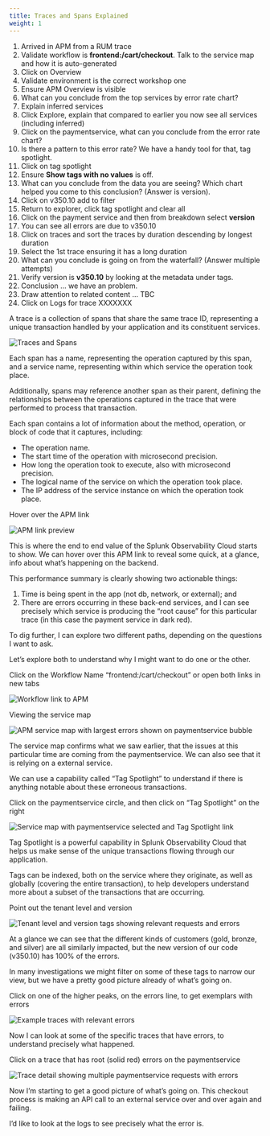```yaml
---
title: Traces and Spans Explained
weight: 1
---
```


1. Arrived in APM from a RUM trace
2. Validate workflow is **frontend:/cart/checkout**. Talk to the service map and how it is auto-generated
3. Click on Overview
4. Validate environment is the correct workshop one
5. Ensure APM Overview is visible
6. What can you conclude from the top services by error rate chart?
7. Explain inferred services
8. Click Explore, explain that compared to earlier you now see all services (including inferred)
9. Click on the paymentservice, what can you conclude from the error rate chart?
10. Is there a pattern to this error rate? We have a handy tool for that, tag spotlight.
11. Click on tag spotlight
12. Ensure **Show tags with no values** is off.
13. What can you conclude from the data you are seeing? Which chart helped you come to this conclusion? (Answer is version).
14. Click on v350.10 add to filter
15. Return to explorer, click tag spotlight and clear all
16. Click on the payment service and then from breakdown select **version**
17. You can see all errors are due to v350.10
18. Click on traces and sort the traces by duration descending by longest duration
19. Select the 1st trace ensuring it has a long duration
20. What can you conclude is going on from the waterfall? (Answer multiple attempts)
21. Verify version is **v350.10** by looking at the metadata under tags.
22. Conclusion ... we have an problem.
23. Draw attention to related content ... TBC
24. Click on Logs for trace XXXXXXX

A trace is a collection of spans that share the same trace ID, representing a unique transaction handled by your application and its constituent services.

![Traces and Spans](../images/trace-spans.png?width=40vw)

Each span has a name, representing the operation captured by this span, and a service name, representing within which service the operation took place.

Additionally, spans may reference another span as their parent, defining the relationships between the operations captured in the trace that were performed to process that transaction.

Each span contains a lot of information about the method, operation, or block of code that it captures, including:

* The operation name.
* The start time of the operation with microsecond precision.
* How long the operation took to execute, also with microsecond precision.
* The logical name of the service on which the operation took place.
* The IP address of the service instance on which the operation took place.

Hover over the APM link

![APM link preview](../images/trace-preview.png)

This is where the end to end value of the Splunk Observability Cloud starts to show. We can hover over this APM link to reveal some quick, at a glance, info about what’s happening on the backend.

This performance summary is clearly showing two actionable things:

1. Time is being spent in the app (not db, network, or external); and
1. There are errors occurring in these back-end services, and I can see precisely which service is producing the “root cause” for this particular trace (in this case the payment service in dark red).

To dig further, I can explore two different paths, depending on the questions I want to ask.

Let’s explore both to understand why I might want to do one or the other.

Click on the Workflow Name “frontend:/cart/checkout” or open both links in new tabs

![Workflow link to APM](../images/preview-workflow.png)

Viewing the service map

![APM service map with largest errors shown on paymentservice bubble](../images/map.png)

The service map confirms what we saw earlier, that the issues at this particular time are coming from the paymentservice. We can also see that it is relying on a external service.

We can use a capability called “Tag Spotlight” to understand if there is anything notable about these erroneous transactions.

Click on the paymentservice circle, and then click on “Tag Spotlight” on the right

![Service map with paymentservice selected and Tag Spotlight link](../images/paymentservice.png)

Tag Spotlight is a powerful capability in Splunk Observability Cloud that helps us make sense of the unique transactions flowing through our application.

Tags can be indexed, both on the service where they originate, as well as globally (covering the entire transaction), to help developers understand more about a subset of the transactions that are occurring.

Point out the tenant level and version

![Tenant level and version tags showing relevant requests and errors](../images/tags.png)

At a glance we can see that the different kinds of customers (gold, bronze, and silver) are all similarly impacted, but the new version of our code (v350.10) has 100% of the errors.

In many investigations we might filter on some of these tags to narrow our view, but we have a pretty good picture already of what’s going on.

Click on one of the higher peaks, on the errors line, to get exemplars with errors

![Example traces with relevant errors](../images/examples.png)

Now I can look at some of the specific traces that have errors, to understand precisely what happened.

Click on a trace that has root (solid red) errors on the paymentservice

![Trace detail showing multiple paymentservice requests with errors](../images/trace.png)

Now I’m starting to get a good picture of what’s going on. This checkout process is making an API call to an external service over and over again and failing.

I’d like to look at the logs to see precisely what the error is.
